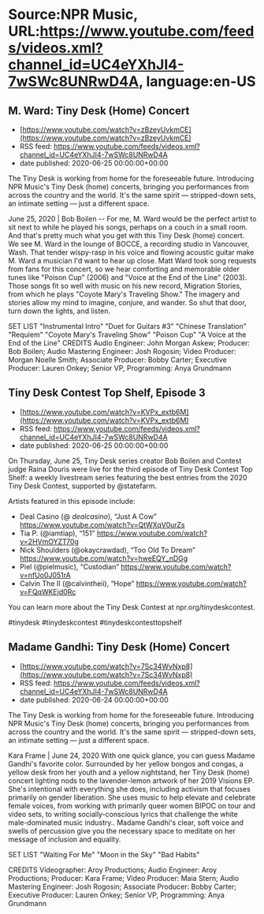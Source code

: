 # Source:NPR Music, URL:https://www.youtube.com/feeds/videos.xml?channel_id=UC4eYXhJI4-7wSWc8UNRwD4A, language:en-US

## M. Ward: Tiny Desk (Home) Concert
 - [https://www.youtube.com/watch?v=zBzeyUvkmCE](https://www.youtube.com/watch?v=zBzeyUvkmCE)
 - RSS feed: https://www.youtube.com/feeds/videos.xml?channel_id=UC4eYXhJI4-7wSWc8UNRwD4A
 - date published: 2020-06-25 00:00:00+00:00

The Tiny Desk is working from home for the foreseeable future. Introducing NPR Music's Tiny Desk (home) concerts, bringing you performances from across the country and the world. It's the same spirit — stripped-down sets, an intimate setting — just a different space.

June 25, 2020 | Bob Boilen -- For me, M. Ward would be the perfect artist to sit next to while he played his songs, perhaps on a couch in a small room. And that's pretty much what you get with this Tiny Desk (home) concert. We see M. Ward in the lounge of BOCCE, a recording studio in Vancouver, Wash. That tender wispy-rasp in his voice and flowing acoustic guitar make M. Ward a musician I'd want to hear up close. Matt Ward took song requests from fans for this concert, so we hear comforting and memorable older tunes like "Poison Cup" (2006) and "Voice at the End of the Line" (2003). Those songs fit so well with music on his new record, Migration Stories, from which he plays "Coyote Mary's Traveling Show." The imagery and stories allow my mind to imagine, conjure, and wander. So shut that door, turn down the lights, and listen.

SET LIST
"Instrumental Intro"
"Duet for Guitars #3"
"Chinese Translation"
"Requiem"
"Coyote Mary's Traveling Show"
"Poison Cup"
"A Voice at the End of the Line"
CREDITS
Audio Engineer: John Morgan Askew; Producer: Bob Boilen; Audio Mastering Engineer: Josh Rogosin; Video Producer: Morgan Noelle Smith; Associate Producer: Bobby Carter; Executive Producer: Lauren Onkey; Senior VP, Programming: Anya Grundmann

## Tiny Desk Contest Top Shelf, Episode 3
 - [https://www.youtube.com/watch?v=KVPx_extb6M](https://www.youtube.com/watch?v=KVPx_extb6M)
 - RSS feed: https://www.youtube.com/feeds/videos.xml?channel_id=UC4eYXhJI4-7wSWc8UNRwD4A
 - date published: 2020-06-25 00:00:00+00:00

On Thursday, June 25, Tiny Desk series creator Bob Boilen and Contest judge Raina Douris were live for the third episode of Tiny Desk Contest Top Shelf: a weekly livestream series featuring the best entries from the 2020 Tiny Desk Contest, supported by @statefarm.

Artists featured in this episode include:
- Deal Casino (@ _dealcasino_), “Just A Cow” https://www.youtube.com/watch?v=QtWXqV0urZs 
- Tia P. (@iamtiap), “151” https://www.youtube.com/watch?v=2HVmOYZT70g
- Nick Shoulders (@okaycrawdad), “Too Old To Dream” https://www.youtube.com/watch?v=hweEQY_nDGg
- Piel (@pielmusic), “Custodian” https://www.youtube.com/watch?v=nfUo0J051rA
- Calvin The II (@calvintheii), “Hope” https://www.youtube.com/watch?v=FQqWKEjd0Rc

You can learn more about the Tiny Desk Contest at npr.org/tinydeskcontest.

#tinydesk #tinydeskcontest #tinydeskcontesttopshelf

## Madame Gandhi: Tiny Desk (Home) Concert
 - [https://www.youtube.com/watch?v=7Sc34WvNxp8](https://www.youtube.com/watch?v=7Sc34WvNxp8)
 - RSS feed: https://www.youtube.com/feeds/videos.xml?channel_id=UC4eYXhJI4-7wSWc8UNRwD4A
 - date published: 2020-06-24 00:00:00+00:00

The Tiny Desk is working from home for the foreseeable future. Introducing NPR Music's Tiny Desk (home) concerts, bringing you performances from across the country and the world. It's the same spirit — stripped-down sets, an intimate setting — just a different space.

Kara Frame | June 24, 2020 
With one quick glance, you can guess Madame Gandhi's favorite color. Surrounded by her yellow bongos and congas, a yellow desk from her youth and a yellow nightstand, her Tiny Desk (home) concert lighting nods to the lavender-lemon artwork of her 2019 Visions EP. She's intentional with everything she does, including activism that focuses primarily on gender liberation. She uses music to help elevate and celebrate female voices, from working with primarily queer women BIPOC on tour and video sets, to writing socially-conscious lyrics that challenge the white male-dominated music industry.. Madame Gandhi's clear, soft voice and swells of percussion give you the necessary space to meditate on her message of inclusion and equality.

SET LIST
"Waiting For Me"
"Moon in the Sky"
"Bad Habits"

CREDITS
Videographer: Aroy Productions; Audio Engineer: Aroy Productions; Producer: Kara Frame; Video Producer: Maia Stern; Audio Mastering Engineer: Josh Rogosin; Associate Producer: Bobby Carter; Executive Producer: Lauren Onkey; Senior VP, Programming: Anya Grundmann

